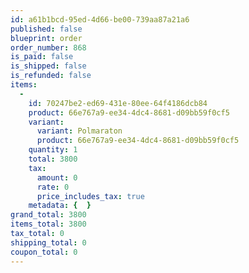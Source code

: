 ```yaml
---
id: a61b1bcd-95ed-4d66-be00-739aa87a21a6
published: false
blueprint: order
order_number: 868
is_paid: false
is_shipped: false
is_refunded: false
items:
  -
    id: 70247be2-ed69-431e-80ee-64f4186dcb84
    product: 66e767a9-ee34-4dc4-8681-d09bb59f0cf5
    variant:
      variant: Polmaraton
      product: 66e767a9-ee34-4dc4-8681-d09bb59f0cf5
    quantity: 1
    total: 3800
    tax:
      amount: 0
      rate: 0
      price_includes_tax: true
    metadata: {  }
grand_total: 3800
items_total: 3800
tax_total: 0
shipping_total: 0
coupon_total: 0
---
```


